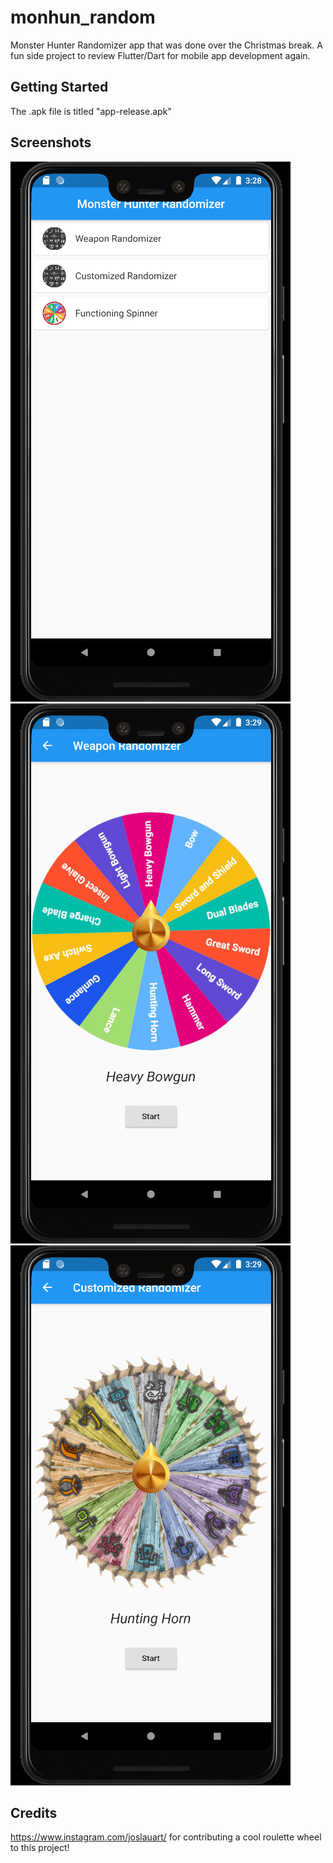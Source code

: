 # monhun_random

Monster Hunter Randomizer app that was done over the Christmas break. A fun side project to review Flutter/Dart for mobile app development again.

## Getting Started

The .apk file is titled "app-release.apk"

## Screenshots
![home](https://github.com/calciver/monster_hunter_randomizer/blob/main/pictures/home.png?raw=true)
![basic](https://github.com/calciver/monster_hunter_randomizer/blob/main/pictures/basic.png?raw=true)
![customized](https://github.com/calciver/monster_hunter_randomizer/blob/main/pictures/customized.png?raw=true)

## Credits
https://www.instagram.com/joslauart/ for contributing a cool roulette wheel to this project!

